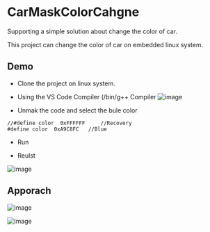 # CarMaskColorCahgne


Supporting a simple solution about change the color of car.

This project can change the color of car on embedded linux system.

## Demo

 - Clone the project on linux system.
 - Using the VS Code Compiler (/bin/g++ Compiler
 ![image](https://user-images.githubusercontent.com/20264622/106348320-63c5f680-6300-11eb-9f51-6bbe5779ac2b.png)
 
  - Unmak the code and select the bule color
```
//#define color  0xFFFFFF     //Recovery
#define color  0xA9C8FC   //Blue
```

- Run

- Reulst

![image](https://user-images.githubusercontent.com/20264622/106348501-acca7a80-6301-11eb-8dd3-a1d6cac05da0.png)

## Apporach

![image](https://user-images.githubusercontent.com/20264622/106348669-d041f500-6302-11eb-8ee5-521e4da647ca.png)

![image](https://user-images.githubusercontent.com/20264622/106348682-ed76c380-6302-11eb-8fc4-8ce5c24c6ea4.png)
